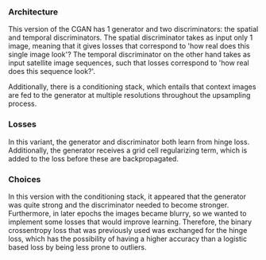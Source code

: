 ### Architecture

This version of the CGAN has 1 generator and two discriminators: the spatial and temporal discriminators. The spatial discriminator takes as input only 1 image, meaning that it gives losses that correspond to 'how real does this single image look'? The temporal discriminator on the other hand takes as input satellite image sequences, such that losses correspond to 'how real does this sequence look?'. 

Additionally, there is a conditioning stack, which entails that context images are fed to the generator at multiple resolutions throughout the upsampling process. 

### Losses

In this variant, the generator and discriminator both learn from hinge loss. Additionally, the generator receives a grid cell regularizing term, which is added to the loss before these are backpropagated. 

### Choices

In this version with the conditioning stack, it appeared that the generator was quite strong and the discriminator needed to become stronger. Furthermore, in later epochs the images became blurry, so we wanted to implement some losses that would improve learning. Therefore, the binary crossentropy loss that was previously used was exchanged for the hinge loss, which has the possibility of having a higher accuracy than a logistic based loss by being less prone to outliers. 